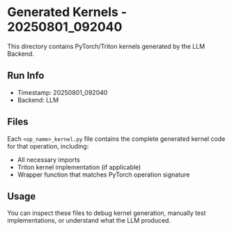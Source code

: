 # Generated Kernels - 20250801_092040

This directory contains PyTorch/Triton kernels generated by the LLM Backend.

## Run Info
- Timestamp: 20250801_092040
- Backend: LLM

## Files
Each `<op_name>_kernel.py` file contains the complete generated kernel code for that operation, including:
- All necessary imports
- Triton kernel implementation (if applicable)
- Wrapper function that matches PyTorch operation signature

## Usage
You can inspect these files to debug kernel generation, manually test implementations, or understand what the LLM produced.
